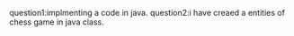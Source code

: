 question1:implmenting   a code in java. 
question2:i have creaed a entities of chess game in java class.

